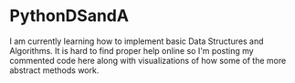 # PythonDSandA
I am currently learning how to implement basic Data Structures and Algorithms. It is hard to find proper help online so I'm posting my commented code here along with visualizations of how some of the more abstract methods work.
